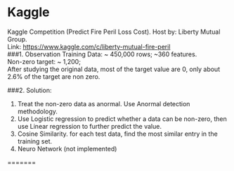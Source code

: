 Kaggle
======
Kaggle Competition (Predict Fire Peril Loss Cost).
Host by: Liberty Mutual Group. <br>
Link: https://www.kaggle.com/c/liberty-mutual-fire-peril <br>
###1. Observation
Training Data: ~ 450,000 rows; ~360 features. <br>
Non-zero target: ~ 1,200; <br>
After studying the original data, most of the target value are 0, only about 2.6% of the target are non zero.

###2. Solution:
<ol>
	<li>Treat the non-zero data as anormal. Use Anormal detection methodology.</li>
	<li>Use Logistic regression to predict whether a data can be non-zero, then use Linear regression to further predict the value.</li>
	<li>Cosine Similarity. for each test data, find the most similar entry in the training set.</li>
	<li>Neuro Network (not implemented)</li>
</ol>
=======


